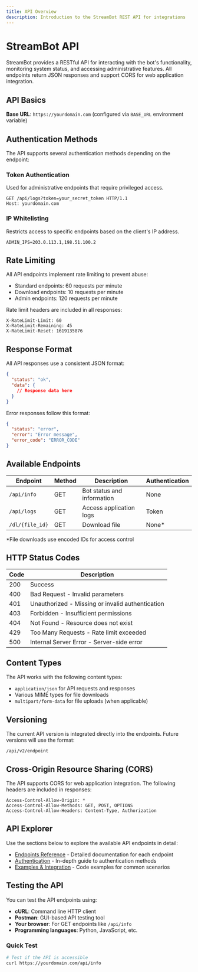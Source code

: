 ```yaml
---
title: API Overview
description: Introduction to the StreamBot REST API for integrations
---
```


# StreamBot API

StreamBot provides a RESTful API for interacting with the bot's functionality, monitoring system status, and accessing administrative features. All endpoints return JSON responses and support CORS for web application integration.

## API Basics

**Base URL**: `https://yourdomain.com` (configured via `BASE_URL` environment variable)

## Authentication Methods

The API supports several authentication methods depending on the endpoint:

<div class="grid" markdown>

<div class="card" markdown>

### Token Authentication

Used for administrative endpoints that require privileged access.

```http
GET /api/logs?token=your_secret_token HTTP/1.1
Host: yourdomain.com
```

</div>

<div class="card" markdown>

### IP Whitelisting

Restricts access to specific endpoints based on the client's IP address.

```
ADMIN_IPS=203.0.113.1,198.51.100.2
```

</div>

</div>

## Rate Limiting

All API endpoints implement rate limiting to prevent abuse:

- Standard endpoints: 60 requests per minute
- Download endpoints: 10 requests per minute
- Admin endpoints: 120 requests per minute

Rate limit headers are included in all responses:

```http
X-RateLimit-Limit: 60
X-RateLimit-Remaining: 45
X-RateLimit-Reset: 1619135876
```

## Response Format

All API responses use a consistent JSON format:

```json
{
  "status": "ok",
  "data": {
    // Response data here
  }
}
```

Error responses follow this format:

```json
{
  "status": "error",
  "error": "Error message",
  "error_code": "ERROR_CODE"
}
```

## Available Endpoints

| Endpoint | Method | Description | Authentication |
|----------|--------|-------------|---------------|
| `/api/info` | GET | Bot status and information | None |
| `/api/logs` | GET | Access application logs | Token |
| `/dl/{file_id}` | GET | Download file | None* |

*File downloads use encoded IDs for access control

## HTTP Status Codes

| Code | Description |
|------|-------------|
| 200 | Success |
| 400 | Bad Request - Invalid parameters |
| 401 | Unauthorized - Missing or invalid authentication |
| 403 | Forbidden - Insufficient permissions |
| 404 | Not Found - Resource does not exist |
| 429 | Too Many Requests - Rate limit exceeded |
| 500 | Internal Server Error - Server-side error |

## Content Types

The API works with the following content types:

- `application/json` for API requests and responses
- Various MIME types for file downloads
- `multipart/form-data` for file uploads (when applicable)

## Versioning

The current API version is integrated directly into the endpoints. Future versions will use the format:

```
/api/v2/endpoint
```

## Cross-Origin Resource Sharing (CORS)

The API supports CORS for web application integration. The following headers are included in responses:

```http
Access-Control-Allow-Origin: *
Access-Control-Allow-Methods: GET, POST, OPTIONS
Access-Control-Allow-Headers: Content-Type, Authorization
```

## API Explorer

Use the sections below to explore the available API endpoints in detail:

- [Endpoints Reference](endpoints.md) - Detailed documentation for each endpoint
- [Authentication](authentication.md) - In-depth guide to authentication methods
- [Examples & Integration](examples.md) - Code examples for common scenarios

## Testing the API

You can test the API endpoints using:

- **cURL**: Command line HTTP client
- **Postman**: GUI-based API testing tool
- **Your browser**: For GET endpoints like `/api/info`
- **Programming languages**: Python, JavaScript, etc.

### Quick Test

```bash
# Test if the API is accessible
curl https://yourdomain.com/api/info
``` 